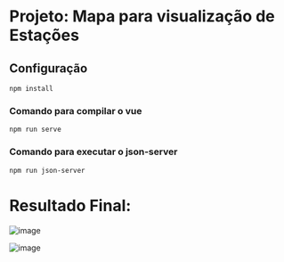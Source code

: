 # Projeto: Mapa para visualização de Estações

## Configuração
```
npm install
```

### Comando para compilar o vue
```
npm run serve
```

### Comando para executar o json-server
```
npm run json-server
```

# Resultado Final:

![image](https://user-images.githubusercontent.com/49928186/185816302-e1aa6381-22a0-4017-b0f2-dc165b53f938.png)

![image](https://user-images.githubusercontent.com/49928186/185816380-365e1fe0-ddb5-4ef2-a686-842bd90df610.png)

